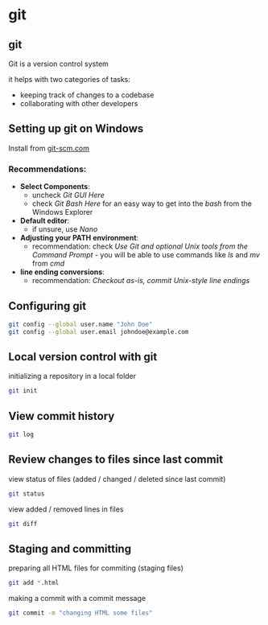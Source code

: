 # git

## git

Git is a version control system

it helps with two categories of tasks:

- keeping track of changes to a codebase
- collaborating with other developers

## Setting up git on Windows

Install from [git-scm.com](https://git-scm.com)

### Recommendations:

- **Select Components**:
  - uncheck _Git GUI Here_
  - check _Git Bash Here_ for an easy way to get into the _bash_ from the Windows Explorer
- **Default editor**:
  - if unsure, use _Nano_
- **Adjusting your PATH environment**:
  - recommendation: check _Use Git and optional Unix tools from the Command Prompt_ - you will be able to use commands like _ls_ and _mv_ from _cmd_
- **line ending conversions**:
  - recommendation: _Checkout as-is, commit Unix-style line endings_

## Configuring git

```bash
git config --global user.name "John Doe"
git config --global user.email johndoe@example.com
```

## Local version control with git

initializing a repository in a local folder

```bash
git init
```

## View commit history

```bash
git log
```

## Review changes to files since last commit

view status of files (added / changed / deleted since last commit)

```bash
git status
```

view added / removed lines in files

```bash
git diff
```

## Staging and committing

preparing all HTML files for commiting (staging files)

```bash
git add *.html
```

making a commit with a commit message

```bash
git commit -m "changing HTML some files"
```
